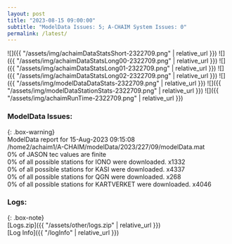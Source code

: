 ```yaml
---
layout: post
title: "2023-08-15 09:00:00"
subtitle: "ModelData Issues: 5; A-CHAIM System Issues: 0"
permalink: /latest/
---
```


![]({{ "/assets/img/achaimDataStatsShort-2322709.png" | relative_url }})
![]({{ "/assets/img/achaimDataStatsLong00-2322709.png" | relative_url }})
![]({{ "/assets/img/achaimDataStatsLong01-2322709.png" | relative_url }})
![]({{ "/assets/img/achaimDataStatsLong02-2322709.png" | relative_url }})
![]({{ "/assets/img/modelDataDataStats-2322709.png" | relative_url }})
![]({{ "/assets/img/modelDataStationStats-2322709.png" | relative_url }})
![]({{ "/assets/img/achaimRunTime-2322709.png" | relative_url }})


### ModelData Issues:  
  
{: .box-warning}  
 ModelData report for 15-Aug-2023 09:15:08   
 /home2/achaim1/A-CHAIM/modelData/2023/227/09/modelData.mat   
 0% of JASON tec values are finite   
 0% of all possible stations for IONO were downloaded. x1332   
 0% of all possible stations for KASI were downloaded. x4337   
 0% of all possible stations for QGN were downloaded. x268   
 0% of all possible stations for KARTVERKET were downloaded. x4046   
  


### Logs:  
  
{: .box-note}  
[Logs.zip]({{ "/assets/other/logs.zip" | relative_url }})  
[Log Info]({{ "/logInfo" | relative_url }})  
